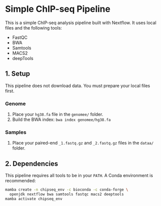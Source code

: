 # Simple ChIP-seq Pipeline

This is a simple ChIP-seq analysis pipeline built with Nextflow. It uses local files and the following tools:
* FastQC
* BWA
* Samtools
* MACS2
* deepTools

## 1. Setup

This pipeline does not download data. You must prepare your local files first.

### Genome

1.  Place your `hg38.fa` file in the `genomee/` folder.
2.  Build the BWA index: `bwa index genomee/hg38.fa`

### Samples

1.  Place your paired-end `_1.fastq.gz` and `_2.fastq.gz` files in the `dataa/` folder.

## 2. Dependencies

This pipeline requires all tools to be in your `PATH`. A Conda environment is recommended:

```bash
mamba create -n chipseq_env -c bioconda -c conda-forge \
  openjdk nextflow bwa samtools fastqc macs2 deeptools
mamba activate chipseq_env
